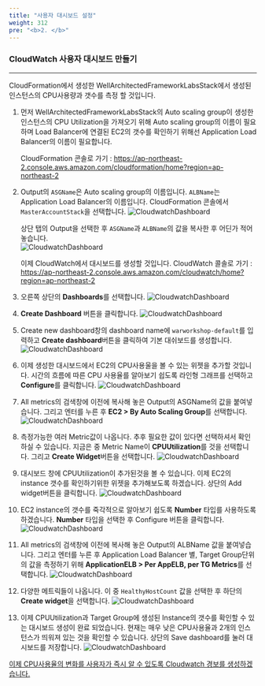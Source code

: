 ```yaml
---
title: "사용자 대시보드 설정"
weight: 312
pre: "<b>2. </b>"
---
```


### CloudWatch 사용자 대시보드 만들기
---
CloudFormation에서 생성한 WellArchitectedFrameworkLabsStack에서 생성된 인스턴스의 CPU사용량과 갯수를 측정 할 것입니다. 

1. 먼저 WellArchitectedFrameworkLabsStack의 Auto scaling group이 생성한 인스턴스의 CPU Utilization을 가져오기 위해 Auto scaling group의 이름이 필요하며 Load Balancer에 연결된 EC2의 갯수를 확인하기 위해선 Application Load Balancer의 이름이 필요합니다.

    CloudFormation 콘솔로 가기 : https://ap-northeast-2.console.aws.amazon.com/cloudformation/home?region=ap-northeast-2

1. Output의 `ASGName`은 Auto scaling group의 이름입니다. `ALBName`는 Application Load Balancer의 이름입니다. 
    CloudFormation 콘솔에서 `MasterAccountStack`을 선택합니다. 
    ![CloudwatchDashboard](/images/war/cloudwatch-stack.png#medium)

    상단 탭의 Output을 선택한 후 `ASGName`과 `ALBName`의 값을 복사한 후 어딘가 적어놓습니다.   
    ![CloudwatchDashboard](/images/war/cloudwatch-stack-output.png#medium)

    이제 CloudWatch에서 대시보드를 생성할 것입니다.
    CloudWatch 콜솔로 가기 : https://ap-northeast-2.console.aws.amazon.com/cloudwatch/home?region=ap-northeast-2

1. 오른쪽 상단의 **Dashboards**를 선택합니다. 
    ![CloudwatchDashboard](/images/war/cloudwatch-dashboard.png#medium)

1. **Create Dashboard** 버튼을 클릭합니다. 
    ![CloudwatchDashboard](/images/war/cloudwatch-createdashboard.png#medium)
 
1. Create new dashboard창의 dashboard name에 `warworkshop-default`를 입력하고 **Create dashboard**버튼을 클릭하여 기본 대쉬보드를 생성합니다.
    ![CloudwatchDashboard](/images/war/cloudwatch-create-fin.png#medium)

1. 이제 생성한 대시보드에서 EC2의 CPU사용울을 볼 수 있는 위젯을 추가할 것입니다. 시간의 흐름에 따른 CPU 사용율를 알아보기 쉽도록 라인형 그래프를 선택하고 **Configure**를 클릭합니다.
    ![CloudwatchDashboard](/images/war/cloudwatch-detail.png#medium)

1. All metrics의 검색창에 이전에 복사해 놓은 Output의 ASGName의 값을 붙여넣습니다. 그리고 엔터를 누른 후 **EC2 > By Auto Scaling Group**를 선택합니다. 
    ![CloudwatchDashboard](/images/war/cloudwatch-metric.png#medium)

1. 측정가능한 여러 Metric값이 나옵니다. 추후 필요한 값이 있다면 선택하셔서 확인하실 수 있습니다. 지금은 중 Metric Name이 **CPUUtilization**를 것을 선택합니다. 그리고 **Create Widget**버튼을 선택합니다. 
    ![CloudwatchDashboard](/images/war/cloudwatch-metric-cpuutilization.png#medium)

1. 대시보드 창에 CPUUtilization이 추가된것을 볼 수 있습니다. 이제 EC2의 instance 갯수를 확인하기위한 위젯을 추가해보도록 하겠습니다. 상단의 Add widget버튼을 클릭합니다. 
    ![CloudwatchDashboard](/images/war/cloudwatch-metric-widget.png#medium)

1. EC2 instance의 갯수를 죽각적으로 알아보기 쉽도록 **Number** 타입를 사용하도록 하겠습니다. **Number** 타입을 선택한 후 Configure 버튼을 클릭합니다. 
    ![CloudwatchDashboard](/images/war/cloudwatch-metric-widget-select.png#medium)

1. All metrics의 검색창에 이전에 복사해 놓은 Output의 ALBName 값을 붙여넣습니다. 그리고 엔터를 누른 후 Application Load Balancer 별, Target Group단위의 값을 측정하기 위해 **ApplicationELB > Per AppELB, per TG Metrics**를 선택합니다. 
    ![CloudwatchDashboard](/images/war/cloudwatch-widget-alb.png#medium)

1. 다양한 메트릭들이 나옵니다. 이 중 `HealthyHostCount` 값을 선택한 후 하단의 **Create widget**을 선택합니다. 
    ![CloudwatchDashboard](/images/war/cloudwatch-widget-healthy.png#medium)

1. 이제 CPUUtilization과 Target Group에 생성된 Instance의 갯수를 확인할 수 있는 대시보드 생성이 완료 되었습니다. 현재는 매우 낮은 CPU사용율과 2개의 인스턴스가 띄워져 있는 것을 확인할 수 있습니다. 상단의 Save dashboard를 눌러 대시보드를 저장합니다. 
    ![CloudwatchDashboard](/images/war/cloudwatch-widget-fin.png#medium)


[이제 CPU사용율의 변화를 사용자가 즉시 알 수 있도록 Cloudwatch 경보를 생성하겠습니다.](/performanceefficiency/cloudwatcheventemail)
 
